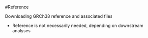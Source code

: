 #Reference

Downloading GRCh38 reference and associated files

* Reference is not necessarily needed, depending on downstream analyses

